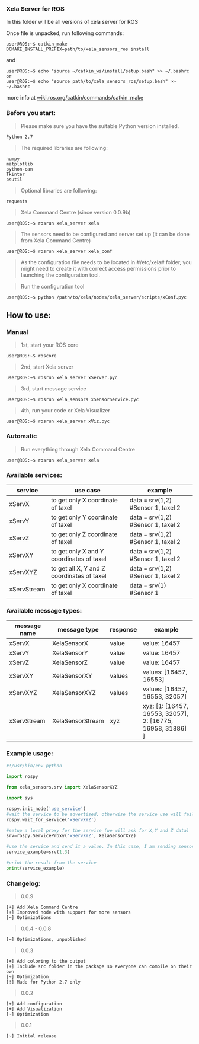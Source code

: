 ### Xela Server for ROS

In this folder will be all versions of xela server for ROS

Once file is unpacked, run following commands:
```console
user@ROS:~$ catkin_make -DCMAKE_INSTALL_PREFIX=path/to/xela_sensors_ros install
```
and
```console
user@ROS:~$ echo "source ~/catkin_ws/install/setup.bash" >> ~/.bashrc
or
user@ROS:~$ echo "source path/to/xela_sensors_ros/setup.bash" >> ~/.bashrc
```

more info at [wiki.ros.org/catkin/commands/catkin_make](http://wiki.ros.org/catkin/commands/catkin_make)

### Before you start:

>Please make sure you have the suitable Python version installed.
```console
Python 2.7
```
>The required libraries are following:
```console
numpy
matplotlib
python-can
Tkinter
psutil
```
>Optional libraries are following:
```console
requests
```
>Xela Command Centre (since version 0.0.9b)
```console
user@ROS:~$ rosrun xela_server xela
```
> The sensors need to be configured and server set up (it can be done from Xela Command Centre)
```console
user@ROS:~$ rosrun xela_server xela_conf
```
> As the configuration file needs to be located in #/etc/xela# folder, you might need to create it with correct access permissions prior to launching the configuration tool.

> Run the configuration tool
```console
user@ROS:~$ python /path/to/xela/nodes/xela_server/scripts/xConf.pyc
```

## How to use:
### Manual
> 1st, start your ROS core
```console
user@ROS:~$ roscore
```
> 2nd, start Xela server
```console
user@ROS:~$ rosrun xela_server xServer.pyc
```
> 3rd, start message service
```console
user@ROS:~$ rosrun xela_sensors xSensorService.pyc
```
> 4th, run your code or Xela Visualizer
```console
user@ROS:~$ rosrun xela_server xViz.pyc
```
### Automatic
> Run everything through Xela Command Centre
```console
user@ROS:~$ rosrun xela_server xela
```

### Available services:

| service | use case | example |
| --- | --- | --- |
| xServX | to get only X coordinate of taxel | data = srv(1,2) #Sensor 1, taxel 2 |
| xServY | to get only Y coordinate of taxel | data = srv(1,2) #Sensor 1, taxel 2 |
| xServZ | to get only Z coordinate of taxel | data = srv(1,2) #Sensor 1, taxel 2 |
| xServXY | to get only X and Y coordinates of taxel | data = srv(1,2) #Sensor 1, taxel 2 |
| xServXYZ | to get all X, Y and Z coordinates of taxel | data = srv(1,2) #Sensor 1, taxel 2 |
| xServStream | to get only X coordinate of taxel | data = srv(1) #Sensor 1 |

### Available message types:

| message name | message type | response | example |
| --- | --- | --- | --- |
| xServX | XelaSensorX | value | value: 16457 |
| xServY | XelaSensorY | value | value: 16457 |
| xServZ | XelaSensorZ | value | value: 16457 |
| xServXY | XelaSensorXY | values | values: [16457, 16553] |
| xServXYZ | XelaSensorXYZ | values | values: [16457, 16553, 32057] |
| xServStream | XelaSensorStream | xyz | xyz: [1: [16457, 16553, 32057], 2: [16775, 16958, 31886] ] |

### Example usage:
```python
#!/usr/bin/env python

import rospy

from xela_sensors.srv import XelaSensorXYZ

import sys

rospy.init_node('use_service')
#wait the service to be advertised, otherwise the service use will fail
rospy.wait_for_service('xServXYZ')

#setup a local proxy for the service (we will ask for X,Y and Z data)
srv=rospy.ServiceProxy('xServXYZ', XelaSensorXYZ)

#use the service and send it a value. In this case, I am sending sensor: 1 and taxel: 3
service_example=srv(1,3)

#print the result from the service
print(service_example)

```

### Changelog:
>0.0.9
```
[+] Add Xela Command Centre
[+] Improved node with support for more sensors
[~] Optimizations
```

>0.0.4 - 0.0.8
```
[~] Optimizations, unpublished
```

>0.0.3
```
[+] Add coloring to the output
[+] Include src folder in the package so everyone can compile on their own
[~] Optimization
[!] Made for Python 2.7 only
```

>0.0.2
```
[+] Add configuration
[+] Add Visualization
[~] Optimization
```

>0.0.1
```
[~] Initial release
```
